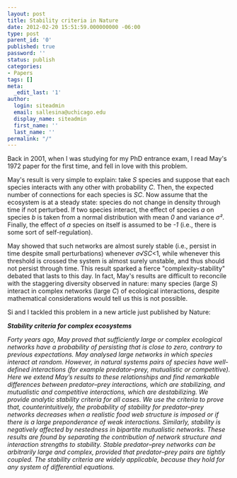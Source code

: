 ```yaml
---
layout: post
title: Stability criteria in Nature
date: 2012-02-20 15:51:59.000000000 -06:00
type: post
parent_id: '0'
published: true
password: ''
status: publish
categories:
- Papers
tags: []
meta:
  _edit_last: '1'
author:
  login: siteadmin
  email: sallesina@uchicago.edu
  display_name: siteadmin
  first_name: ''
  last_name: ''
permalink: "/"
---
```

Back in 2001, when I was studying for my PhD entrance exam, I read May's 1972 paper for the first time, and fell in love with this problem.

May's result is very simple to explain: take _S_ species and suppose that each species interacts with any other with probability _C_. Then, the expected number of connections for each species is _SC_. Now assume that the ecosystem is at a steady state: species do not change in density through time if not perturbed. If two species interact, the effect of species _a_ on species _b_ is taken from a normal distribution with mean _0_ and variance _σ²_. Finally, the effect of _a_ species on itself is assumed to be _-1_ (i.e., there is some sort of self-regulation).

May showed that such networks are almost surely stable (i.e., persist in time despite small perturbations) whenever _σ√SC_\<1, while whenever this threshold is crossed the system is almost surely unstable, and thus should not persist through time. This result sparked a fierce "complexity-stability" debated that lasts to this day. In fact, May's results are difficult to reconcile with the staggering diversity observed in nature: many species (large _S_) interact in complex networks (large _C_) of ecological interactions, despite mathematical considerations would tell us this is not possible.

Si and I tackled this problem in a new article just published by Nature:

**_Stability criteria for complex ecosystems_**

_Forty years ago, May proved that sufficiently large or complex ecological networks have a probability of persisting that is close to zero, contrary to previous expectations. May analysed large networks in which species interact at random. However, in natural systems pairs of species have well-defined interactions (for example predator–prey, mutualistic or competitive). Here we extend May’s results to these relationships and find remarkable differences between predator–prey interactions, which are stabilizing, and mutualistic and competitive interactions, which are destabilizing. We provide analytic stability criteria for all cases. We use the criteria to prove that, counterintuitively, the probability of stability for predator–prey networks decreases when a realistic food web structure is imposed or if there is a large preponderance of weak interactions. Similarly, stability is negatively affected by nestedness in bipartite mutualistic networks. These results are found by separating the contribution of network structure and interaction strengths to stability. Stable predator–prey networks can be arbitrarily large and complex, provided that predator–prey pairs are tightly coupled. The stability criteria are widely applicable, because they hold for any system of differential equations._

